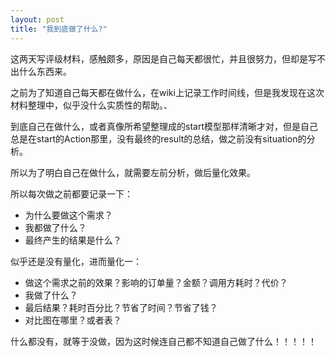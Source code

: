 ```yaml
---
layout: post
title: "我到底做了什么?"
---
```



这两天写评级材料，感触颇多，原因是自己每天都很忙，并且很努力，但却是写不出什么东西来。

之前为了知道自己每天都在做什么，在wiki上记录工作时间线，但是我发现在这次材料整理中，似乎没什么实质性的帮助。、

到底自己在做什么，或者真像所希望整理成的start模型那样清晰才对，但是自己总是在start的Action那里，没有最终的result的总结，做之前没有situation的分析。

所以为了明白自己在做什么，就需要左前分析，做后量化效果。

所以每次做之前都要记录一下：

* 为什么要做这个需求？    
* 我都做了什么？    
* 最终产生的结果是什么？    

似乎还是没有量化，进而量化一：    

* 做这个需求之前的效果？影响的订单量？金额？调用方耗时？代价？    
* 我做了什么？    
* 最后结果？耗时百分比？节省了时间？节省了钱？    
* 对比图在哪里？或者表？

什么都没有，就等于没做，因为这时候连自己都不知道自己做了什么！！！！！
